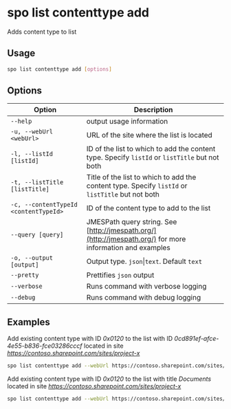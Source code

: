 # spo list contenttype add

Adds content type to list

## Usage

```sh
spo list contenttype add [options]
```

## Options

Option|Description
------|-----------
`--help`|output usage information
`-u, --webUrl <webUrl>`|URL of the site where the list is located
`-l, --listId [listId]`|ID of the list to which to add the content type. Specify `listId` or `listTitle` but not both
`-t, --listTitle [listTitle]`|Title of the list to which to add the content type. Specify `listId` or `listTitle` but not both
`-c, --contentTypeId <contentTypeId>`|ID of the content type to add to the list
`--query [query]`|JMESPath query string. See [http://jmespath.org/](http://jmespath.org/) for more information and examples
`-o, --output [output]`|Output type. `json`&#x7c;`text`. Default `text`
`--pretty`|Prettifies `json` output
`--verbose`|Runs command with verbose logging
`--debug`|Runs command with debug logging

## Examples

Add existing content type with ID _0x0120_ to the list with ID _0cd891ef-afce-4e55-b836-fce03286cccf_ located in site _https://contoso.sharepoint.com/sites/project-x_

```sh
spo list contenttype add --webUrl https://contoso.sharepoint.com/sites/project-x --listId 0cd891ef-afce-4e55-b836-fce03286cccf --contentTypeId 0x0120
```

Add existing content type with ID _0x0120_ to the list with title _Documents_ located in site _https://contoso.sharepoint.com/sites/project-x_

```sh
spo list contenttype add --webUrl https://contoso.sharepoint.com/sites/project-x --listTitle Documents --contentTypeId 0x0120
```